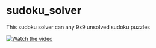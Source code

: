 # sudoku_solver
This sudoku solver can any 9x9 unsolved sudoku puzzles

[![Watch the video](https://www.google.com/search?q=youtube&tbm=isch&ved=2ahUKEwicl72Q3pnqAhUnx3MBHYf2CgIQ2-cCegQIABAA&oq=you&gs_lcp=CgNpbWcQARgAMgcIABCxAxBDMgUIABCxAzIFCAAQsQMyBQgAELEDMgIIADIFCAAQsQMyBQgAELEDMgUIABCxAzIFCAAQsQMyBQgAELEDOgcIIxDqAhAnUJ4DWIgVYN0jaAFwAHgEgAH3B4gBjSmSAQszLTEuMS4xLjIuMpgBAKABAaoBC2d3cy13aXotaW1nsAEK&sclient=img&ei=yebyXtyOO6eOz7sPh-2rEA&bih=625&biw=1366&rlz=1C1CHBF_enIN803IN803#imgrc=6111gQIQl8oKBM)](https://www.youtube.com/watch?v=-Avq4TvnIpk)
